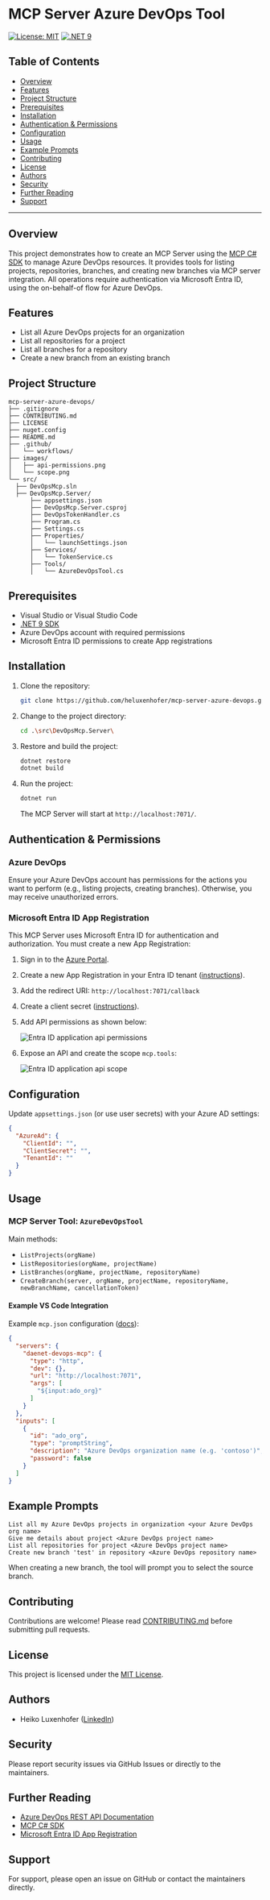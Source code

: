 # MCP Server Azure DevOps Tool

[![License: MIT](https://img.shields.io/badge/License-MIT-yellow.svg)](LICENSE)
[![.NET 9](https://img.shields.io/badge/.NET-9-blue.svg)](https://dotnet.microsoft.com/)

## Table of Contents

- [Overview](#overview)
- [Features](#features)
- [Project Structure](#project-structure)
- [Prerequisites](#prerequisites)
- [Installation](#installation)
- [Authentication & Permissions](#authentication--permissions)
- [Configuration](#configuration)
- [Usage](#usage)
- [Example Prompts](#example-prompts)
- [Contributing](#contributing)
- [License](#license)
- [Authors](#authors)
- [Security](#security)
- [Further Reading](#further-reading)
- [Support](#support)

---

## Overview

This project demonstrates how to create an MCP Server using the [MCP C# SDK](https://github.com/modelcontextprotocol/csharp-sdk) to manage Azure DevOps resources. It provides tools for listing projects, repositories, branches, and creating new branches via MCP server integration. All operations require authentication via Microsoft Entra ID, using the on-behalf-of flow for Azure DevOps.

## Features

- List all Azure DevOps projects for an organization
- List all repositories for a project
- List all branches for a repository
- Create a new branch from an existing branch

## Project Structure

```
mcp-server-azure-devops/
├── .gitignore
├── CONTRIBUTING.md
├── LICENSE
├── nuget.config
├── README.md
├── .github/
│   └── workflows/
├── images/
│   ├── api-permissions.png
│   └── scope.png
└── src/
  ├── DevOpsMcp.sln
  ├── DevOpsMcp.Server/
	  ├── appsettings.json
	  ├── DevOpsMcp.Server.csproj
	  ├── DevOpsTokenHandler.cs
	  ├── Program.cs
	  ├── Settings.cs
	  ├── Properties/
	  │   └── launchSettings.json
	  ├── Services/
	  │   └── TokenService.cs
	  ├── Tools/
	  │   └── AzureDevOpsTool.cs
```

## Prerequisites

- Visual Studio or Visual Studio Code
- [.NET 9 SDK](https://dotnet.microsoft.com/download)
- Azure DevOps account with required permissions
- Microsoft Entra ID permissions to create App registrations

## Installation

1. Clone the repository:
   ```sh
   git clone https://github.com/heluxenhofer/mcp-server-azure-devops.git
   ```
2. Change to the project directory:
   ```sh
   cd .\src\DevOpsMcp.Server\
   ```
3. Restore and build the project:
   ```sh
   dotnet restore
   dotnet build
   ```
4. Run the project:
   ```sh
   dotnet run
   ```
   The MCP Server will start at `http://localhost:7071/`.

## Authentication & Permissions

### Azure DevOps

Ensure your Azure DevOps account has permissions for the actions you want to perform (e.g., listing projects, creating branches). Otherwise, you may receive unauthorized errors.

### Microsoft Entra ID App Registration

This MCP Server uses Microsoft Entra ID for authentication and authorization. You must create a new App Registration:

1. Sign in to the [Azure Portal](https://portal.azure.com/).
2. Create a new App Registration in your Entra ID tenant ([instructions](https://learn.microsoft.com/en-us/entra/identity-platform/quickstart-register-app)).
3. Add the redirect URI: `http://localhost:7071/callback`
4. Create a client secret ([instructions](https://learn.microsoft.com/en-us/entra/identity-platform/how-to-add-credentials?tabs=client-secret)).
5. Add API permissions as shown below:

   ![Entra ID application api permissions](images/api-permissions.png)
6. Expose an API and create the scope `mcp.tools`:

   ![Entra ID application api scope](images/scope.png)

## Configuration

Update `appsettings.json` (or use user secrets) with your Azure AD settings:

```json
{
  "AzureAd": {
	"ClientId": "",
	"ClientSecret": "",
	"TenantId": ""
  }
}
```

## Usage

### MCP Server Tool: `AzureDevOpsTool`

Main methods:

- `ListProjects(orgName)`
- `ListRepositories(orgName, projectName)`
- `ListBranches(orgName, projectName, repositoryName)`
- `CreateBranch(server, orgName, projectName, repositoryName, newBranchName, cancellationToken)`

#### Example VS Code Integration

Example `mcp.json` configuration ([docs](https://code.visualstudio.com/docs/copilot/chat/mcp-servers)):

```json
{
  "servers": {
	"daenet-devops-mcp": {
	  "type": "http",
	  "dev": {},
	  "url": "http://localhost:7071",
	  "args": [
		"${input:ado_org}"
	  ]
	}
  },
  "inputs": [
	{
	  "id": "ado_org",
	  "type": "promptString",
	  "description": "Azure DevOps organization name (e.g. 'contoso')",
	  "password": false
	}
  ]
}
```

## Example Prompts

```
List all my Azure DevOps projects in organization <your Azure DevOps org name>
Give me details about project <Azure DevOps project name>
List all repositories for project <Azure DevOps project name>
Create new branch 'test' in repository <Azure DevOps repository name>
```

When creating a new branch, the tool will prompt you to select the source branch.

## Contributing

Contributions are welcome! Please read [CONTRIBUTING.md](CONTRIBUTING.md) before submitting pull requests.

## License

This project is licensed under the [MIT License](LICENSE).

## Authors

- Heiko Luxenhofer ([LinkedIn](https://de.linkedin.com/in/heiko-luxenhofer-169064265))

## Security

Please report security issues via GitHub Issues or directly to the maintainers.

## Further Reading

- [Azure DevOps REST API Documentation](https://learn.microsoft.com/en-us/rest/api/azure/devops/)
- [MCP C# SDK](https://github.com/modelcontextprotocol/csharp-sdk)
- [Microsoft Entra ID App Registration](https://learn.microsoft.com/en-us/entra/identity-platform/quickstart-register-app) 

## Support

For support, please open an issue on GitHub or contact the maintainers directly.
